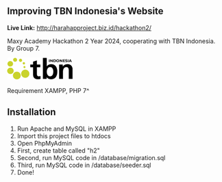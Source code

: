 ## Improving TBN Indonesia's Website

**Live Link:** http://harahapproject.biz.id/hackathon2/

Maxy Academy Hackathon 2 Year 2024, cooperating with TBN Indonesia. By Group 7.

![enter image description here](https://github.com/farhanfHARAHAP/farhan-maxy-ac/blob/main/hackathon_2/images/logo%20footer.png?raw=true)

Requirement XAMPP, PHP 7^

## Installation
1. Run Apache and MySQL in XAMPP
2. Import this project files to htdocs
3. Open PhpMyAdmin
4. First, create table called "h2"
5. Second, run MySQL code in /database/migration.sql
6. Third, run MySQL code in /database/seeder.sql
7. Done!



